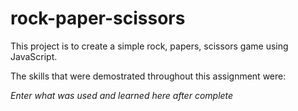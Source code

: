# rock-paper-scissors
This project is to create a simple rock, papers, scissors game using JavaScript.

The skills that were demostrated throughout this assignment were:

*Enter what was used and learned here after complete*